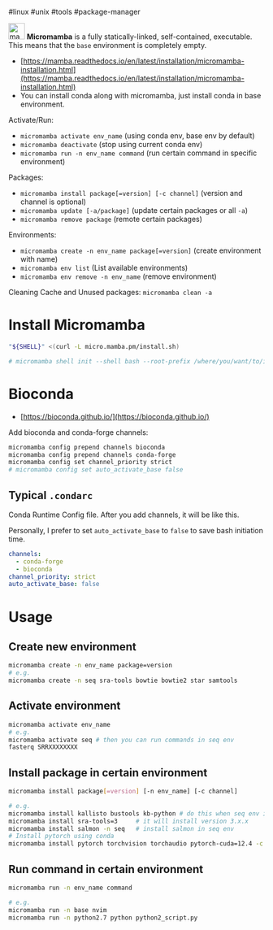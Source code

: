 #linux #unix #tools #package-manager 

<img alt="mamba logo" height=32 src="https://mamba.readthedocs.io/en/latest/_static/logo.png" /> **Micromamba** is a fully statically-linked, self-contained, executable. This means that the `base` environment is completely empty.

- [https://mamba.readthedocs.io/en/latest/installation/micromamba-installation.html](https://mamba.readthedocs.io/en/latest/installation/micromamba-installation.html)
- You can install conda along with micromamba, just install conda in base environment.

Activate/Run:

- `micromamba activate env_name` (using conda env, base env by default)
- `micromamba deactivate` (stop using current conda env)
- `micromamba run -n env_name command` (run certain command in specific environment)

Packages:

- `micromamba install package[=version] [-c channel]` (version and channel is optional)
- `micromamba update [-a/package]` (update certain packages or all `-a`)
- `micromamba remove package` (remote certain packages)

Environments:

- `micromamba create -n env_name package[=version]` (create environment with name)
- `micromamba env list` (List available environments)
- `micromamba env remove -n env_name` (remove environment)

Cleaning Cache and Unused packages: `micromamba clean -a`

# Install Micromamba

```bash
"${SHELL}" <(curl -L micro.mamba.pm/install.sh)

# micromamba shell init --shell bash --root-prefix /where/you/want/to/install
```

# Bioconda

- [https://bioconda.github.io/](https://bioconda.github.io/)

Add bioconda and conda-forge channels:

```bash
micromamba config prepend channels bioconda
micromamba config prepend channels conda-forge
micromamba config set channel_priority strict
# micromamba config set auto_activate_base false
```

## Typical `.condarc`

Conda Runtime Config file. After you add channels, it will be like this.

Personally, I prefer to set `auto_activate_base` to `false` to save bash initiation time.

```yaml
channels:
  - conda-forge
  - bioconda
channel_priority: strict
auto_activate_base: false
```

# Usage

## Create new environment

```bash
micromamba create -n env_name package=version
# e.g.
micromamba create -n seq sra-tools bowtie bowtie2 star samtools
```

## Activate environment

```bash
micromamba activate env_name
# e.g.
micromamba activate seq # then you can run commands in seq env
fasterq SRRXXXXXXXX
```

## Install package in certain environment

```bash
micromamba install package[=version] [-n env_name] [-c channel]

# e.g.
micromamba install kallisto bustools kb-python # do this when seq env is activated
micromamba install sra-tools=3     # it will install version 3.x.x
micromamba install salmon -n seq   # install salmon in seq env
# Install pytorch using conda
micromamba install pytorch torchvision torchaudio pytorch-cuda=12.4 -c pytorch -c nvidia
```

## Run command in certain environment

```bash
micromamba run -n env_name command

# e.g.
micromamba run -n base nvim
micromamba run -n python2.7 python python2_script.py
```